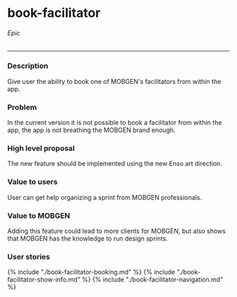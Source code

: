 # book-facilitator
###### Epic
---
### Description
Give user the ability to book one of MOBGEN's facilitators from within the app.

### Problem
In the current version it is not possible to book a facilitator from within the app, the app is not breathing the MOBGEN brand enough.

### High level proposal
The new feature should be implemented using the new Enso art direction.

### Value to users
User can get help organizing a sprint from MOBGEN professionals.

### Value to MOBGEN
Adding this feature could lead to more clients for MOBGEN, but also shows that MOBGEN has the knowledge to run design sprints.

### User stories
{% include "./book-facilitator-booking.md" %}
{% include "./book-facilitator-show-info.md" %}
{% include "./book-facilitator-navigation.md" %}